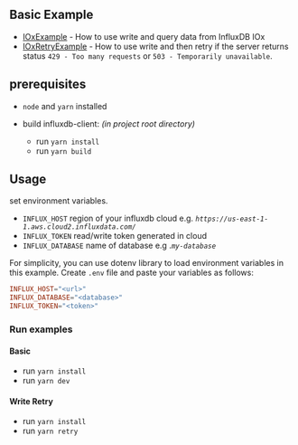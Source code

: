 ## Basic Example

- [IOxExample](./src/index.ts) - How to use write and query data from InfluxDB IOx
- [IOxRetryExample](./src/writeRetry.ts) - How to use write and then retry if the server returns status `429 - Too many requests` or `503 - Temporarily unavailable`.  

## prerequisites

- `node` and `yarn` installed

- build influxdb-client: *(in project root directory)*
  - run `yarn install`
  - run `yarn build`

## Usage

set environment variables.

- `INFLUX_HOST` region of your influxdb cloud e.g. *`https://us-east-1-1.aws.cloud2.influxdata.com/`*
- `INFLUX_TOKEN` read/write token generated in cloud
- `INFLUX_DATABASE` name of database e.g .*`my-database`*

For simplicity, you can use dotenv library to load environment variables in this example. Create `.env` file and paste your variables as follows:

```conf
INFLUX_HOST="<url>"
INFLUX_DATABASE="<database>"
INFLUX_TOKEN="<token>"
```

### Run examples

#### Basic

- run `yarn install`
- run `yarn dev`

#### Write Retry

- run `yarn install`
- run `yarn retry`
